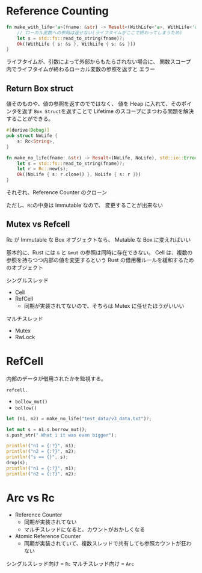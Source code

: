 # Reference Counting


```rs
fn make_with_life<'a>(fname: &str) -> Result<(WithLife<'a>, WithLife<'a>), std::io::Error> {
    // ローカル変数への参照は返せない(ライフタイムがここで終わってしまうため)
    let s = std::fs::read_to_string(fname)?;
    Ok((WithLife { s: &s }, WithLife { s: &s }))
}
```

ライフタイムが、引数によって外部からもたらされない場合に、
関数スコープ内でライフタイムが終わるローカル変数の参照を返すと
エラー


## Return Box struct

値そのものや、値の参照を返すのでではなく、
値を Heap に入れて、そのポインタを返す `Box Struct`を返すことで
Lifetime のスコープにまつわる問題を解決することができる。

```rs
#[derive(Debug)]
pub struct NoLife {
    s: Rc<String>,
}

fn make_no_life(fname: &str) -> Result<(NoLife, NoLife), std::io::Error> {
    let s = std::fs::read_to_string(fname)?;
    let r = Rc::new(s);
    Ok((NoLife { s: r.clone() }, NoLife { s: r }))
}
```

それぞれ、Reference Counter のクローン

ただし、`Rc`の中身は Immutable なので、
変更することが出来ない

## Mutex vs Refcell

Rc が Immutable な Box オブジェクトなら、
Mutable な Box に変えればいい

基本的に、Rust には `&` と `&mut` の参照は同時に存在できない。
Cell は、複数の参照を持ちつつ内部の値を変更するという Rust の借用権ルールを緩和するためのオブジェクト

シングルスレッド
- Cell
- RefCell
  - 同期が実装されてないので、そちらは Mutex に任せたほうがいいい

マルチスレッド
- Mutex
- RwLock


# RefCell


内部のデータが借用されたかを監視する。

`refcell.`
- `bollow_mut()`
- `bollow()`


```rs
let (n1, n2) = make_no_life("test_data/v3_data.txt")?;

let mut s = n1.s.borrow_mut();
s.push_str(" What i it was even bigger");

println!("n1 = {:?}", n1);
println!("n2 = {:?}", n2);
println!("s == {}", s);
drop(s);
println!("n1 = {:?}", n1);
println!("n2 = {:?}", n2);
```

# Arc vs Rc

- Reference Counter
  - 同期が実装されてない
  - マルチスレッドになると、カウントがおかしくなる
- Atomic Reference Counter
  - 同期が実装されていて、複数スレッドで共有しても参照カウントが狂わない

シングルスレッド向け = `Rc`
マルチスレッド向け = `Arc`
